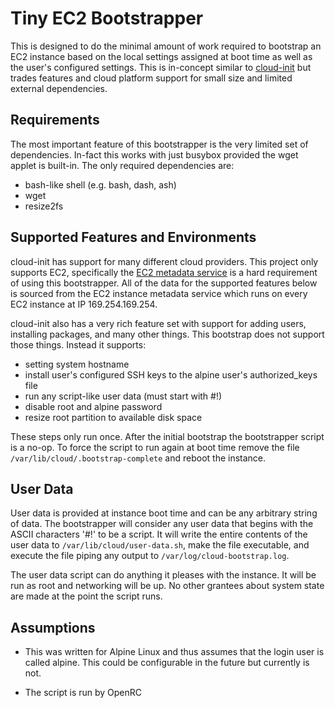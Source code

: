 # Tiny EC2 Bootstrapper

This is designed to do the minimal amount of work required to bootstrap an EC2
instance based on the local settings assigned at boot time as well as the
user's configured settings. This is in-concept similar to
[cloud-init](https://cloudinit.readthedocs.io/en/latest/) but trades features
and cloud platform support for small size and limited external dependencies.

## Requirements

The most important feature of this bootstrapper is the very limited set of
dependencies. In-fact this works with just busybox provided the wget applet is
built-in. The only required dependencies are:

- bash-like shell (e.g. bash, dash, ash)
- wget
- resize2fs

## Supported Features and Environments

cloud-init has support for many different cloud providers. This project only
supports EC2, specifically the [EC2 metadata
service](https://docs.aws.amazon.com/AWSEC2/latest/UserGuide/ec2-instance-metadata.html)
is a hard requirement of using this bootstrapper. All of the data for the
supported features below is sourced from the EC2 instance metadata service
which runs on every EC2 instance at IP 169.254.169.254.

cloud-init also has a very rich feature set with support for adding users,
installing packages, and many other things. This bootstrap does not support
those things. Instead it supports:

- setting system hostname
- install user's configured SSH keys to the alpine user's authorized_keys file
- run any script-like user data (must start with #!)
- disable root and alpine password
- resize root partition to available disk space

These steps only run once. After the initial bootstrap the bootstrapper script
is a no-op. To force the script to run again at boot time remove the file
`/var/lib/cloud/.bootstrap-complete` and reboot the instance.

## User Data

User data is provided at instance boot time and can be any arbitrary string of
data. The bootstrapper will consider any user data that begins with the ASCII
characters '#!' to be a script. It will write the entire contents of the user
data to `/var/lib/cloud/user-data.sh`, make the file executable, and execute
the file piping any output to `/var/log/cloud-bootstrap.log`.

The user data script can do anything it pleases with the instance. It will be
run as root and networking will be up. No other grantees about system state are
made at the point the script runs.

## Assumptions

- This was written for Alpine Linux and thus assumes that the login user is
  called alpine. This could be configurable in the future but currently is not.

- The script is run by OpenRC
